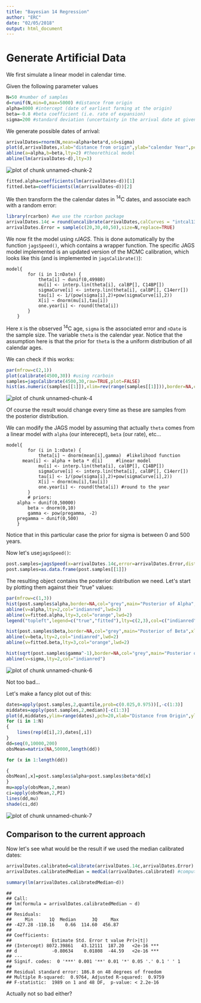 ```yaml
---
title: "Bayesian 14 Regression"
author: "ERC"
date: "02/05/2018"
output: html_document
---
```





# Generate Artificial Data

We first simulate a linear model in calendar time. 

Given the following parameter values

```r
N=50 #number of samples
d=runif(N,min=0,max=5000) #distance from origin
alpha=8000 #intercept (date of earliest farming at the origin)
beta=-0.8 #beta coefficient (i.e. rate of expansion)
sigma=200 #standard deviation (uncertainty in the arrival date at given distance)
```

We generate possible dates of arrival:

```r
arrivalDates=rnorm(N,mean=alpha+beta*d,sd=sigma)
plot(d,arrivalDates,xlab="distance from origin",ylab="calendar Year",pch=20)
abline(a=alpha,b=beta,lty=2) #theorethical model
abline(lm(arrivalDates~d),lty=3)
```

![plot of chunk unnamed-chunk-2](figure/unnamed-chunk-2-1.png)

```r
fitted.alpha=coefficients(lm(arrivalDates~d))[1]
fitted.beta=coefficients(lm(arrivalDates~d))[2]
```



We then transform the the calendar dates in $^14$C dates, and associate each with a random error:


```r
library(rcarbon) #we use the rcarbon package
arrivalDates.14c = round(uncalibrate(arrivalDates,calCurves = "intcal13")$ccCRA)
arrivalDates.Error = sample(c(20,30,40,50),size=N,replace=TRUE)
```


We now fit the model using *rJAGS*. This is done automatically by the function `jagsSpeed()`, which contains a wrapper function. The specific JAGS model implemented is an updated version of the MCMC calibration, which looks like this (and is implemented in `jagsCalibrate()`):

```
model{
		for (i in 1:nDate) {
			theta[i] ~ dunif(0,49980)
			mu[i] <- interp.lin(theta[i], calBP[], C14BP[])
			sigmaCurve[i] <- interp.lin(theta[i], calBP[], C14err[])
			tau[i] <- 1/(pow(sigma[i],2)+pow(sigmaCurve[i],2))
			X[i] ~ dnorm(mu[i],tau[i])
			one.year[i] <- round(theta[i])
		}
	}
```

Here `X` is the observed $^14$C age, `sigma` is the associated error and `nDate` is the sample size. The variable `theta` is the calendar year. Notice that the assumption here is that the prior for `theta` is the a uniform distribution of all calendar ages.

We can check if this works:


```r
par(mfrow=c(2,1))
plot(calibrate(4500,30)) #using rcarboin
samples=jagsCalibrate(4500,30,raw=TRUE,plot=FALSE)
hist(as.numeric(samples[[1]]),xlim=rev(range(samples[[1]])),border=NA,col="grey",breaks=200,main="")
```

![plot of chunk unnamed-chunk-4](figure/unnamed-chunk-4-1.png)

Of course the result would change every time as these are samples from the posterior distribution.

We can modify the JAGS model by assuming that actually `theta` comes from a linear model with `alpha` (our interecept), `beta` (our rate), etc...

```
model{
		for (i in 1:nDate) {
			theta[i] ~ dnorm(mean[i],gamma)	 #likelihood function
      mean[i] <- alpha + beta * d[i]	 #linear model		
			mu[i] <- interp.lin(theta[i], calBP[], C14BP[])
			sigmaCurve[i] <- interp.lin(theta[i], calBP[], C14err[])
			tau[i] <- 1/(pow(sigma[i],2)+pow(sigmaCurve[i],2))
			X[i] ~ dnorm(mu[i],tau[i])
			one.year[i] <- round(theta[i]) #round to the year
		}
		# priors:
    alpha ~ dunif(0,50000)
		beta ~ dnorm(0,10)
		gamma <- pow(pregamma, -2)
    pregamma ~ dunif(0,500)
	}
```

Notice that in this particular case the prior for sigma is between 0 and 500 years.

Now let's use`jagsSpeed()`:


```r
post.samples=jagsSpeed(x=arrivalDates.14c,error=arrivalDates.Error,distance=d)
post.samples=as.data.frame(post.samples[[1]])
```

The resulting object contains the posterior distribution we need. Let's start by plotting them against their "true" values:


```r
par(mfrow=c(1,3))
hist(post.samples$alpha,border=NA,col="grey",main="Posterior of Alpha",xlab="alpha")
abline(v=alpha,lty=2,col="indianred",lwd=2)
abline(v=fitted.alpha,lty=3,col="orange",lwd=2)
legend("topleft",legend=c("true","fitted"),lty=c(2,3),col=c("indianred","orange"))

hist(post.samples$beta,border=NA,col="grey",main="Posterior of Beta",xlab="beta")
abline(v=beta,lty=2,col="indianred",lwd=2)
abline(v=fitted.beta,lty=3,col="orange",lwd=2)

hist(sqrt(post.samples$gamma^-1),border=NA,col="grey",main="Posterior of Sigma",xlab="sigma")
abline(v=sigma,lty=2,col="indianred")
```

![plot of chunk unnamed-chunk-6](figure/unnamed-chunk-6-1.png)

Not too bad...

Let's make a fancy plot out of this:


```r
dates=apply(post.samples,2,quantile,prob=c(0.025,0.975))[,-c(1:3)]
middates=apply(post.samples,2,median)[-c(1:3)]
plot(d,middates,ylim=range(dates),pch=20,xlab="Distance from Origin",ylab="Calibrated Dates")
for (i in 1:N)
{
	lines(rep(d[i],2),dates[,i])
}
dd=seq(0,10000,200)
obsMean=matrix(NA,50000,length(dd))

for (x in 1:length(dd))

{
obsMean[,x]=post.samples$alpha+post.samples$beta*dd[x]
}
mu=apply(obsMean,2,mean)
ci=apply(obsMean,2,PI)
lines(dd,mu)
shade(ci,dd)
```

![plot of chunk unnamed-chunk-7](figure/unnamed-chunk-7-1.png)


## Comparison to the current approach

Now let's see what would be the result if we used the median calibrated dates:


```r
arrivalDates.calibrated=calibrate(arrivalDates.14c,arrivalDates.Error) #calibrate
arrivalDates.calibratedMedian = medCal(arrivalDates.calibrated) #compute median dates
```


```r
summary(lm(arrivalDates.calibratedMedian~d))
```

```
## 
## Call:
## lm(formula = arrivalDates.calibratedMedian ~ d)
## 
## Residuals:
##     Min      1Q  Median      3Q     Max 
## -427.28 -110.16    0.66  114.60  456.87 
## 
## Coefficients:
##               Estimate Std. Error t value Pr(>|t|)    
## (Intercept) 8072.39861   43.12111  187.20   <2e-16 ***
## d             -0.80634    0.01808  -44.59   <2e-16 ***
## ---
## Signif. codes:  0 '***' 0.001 '**' 0.01 '*' 0.05 '.' 0.1 ' ' 1
## 
## Residual standard error: 186.8 on 48 degrees of freedom
## Multiple R-squared:  0.9764,	Adjusted R-squared:  0.9759 
## F-statistic:  1989 on 1 and 48 DF,  p-value: < 2.2e-16
```

Actually not so bad either?

